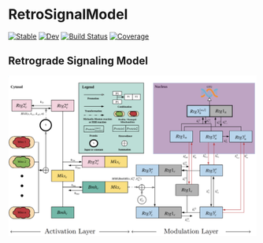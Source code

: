 # RetroSignalModel

[![Stable](https://img.shields.io/badge/docs-stable-blue.svg)](https://stevengogogo.github.io/RetroSignalModel.jl/stable)
[![Dev](https://img.shields.io/badge/docs-dev-blue.svg)](https://stevengogogo.github.io/RetroSignalModel.jl/dev)
[![Build Status](https://github.com/stevengogogo/RetroSignalModel.jl/workflows/CI/badge.svg)](https://github.com/stevengogogo/RetroSignalModel.jl/actions)
[![Coverage](https://codecov.io/gh/stevengogogo/RetroSignalModel.jl/branch/master/graph/badge.svg)](https://codecov.io/gh/stevengogogo/RetroSignalModel.jl)


## Retrograde Signaling Model

![rtgM4 model](docs/img/RTG_scheme.png)

